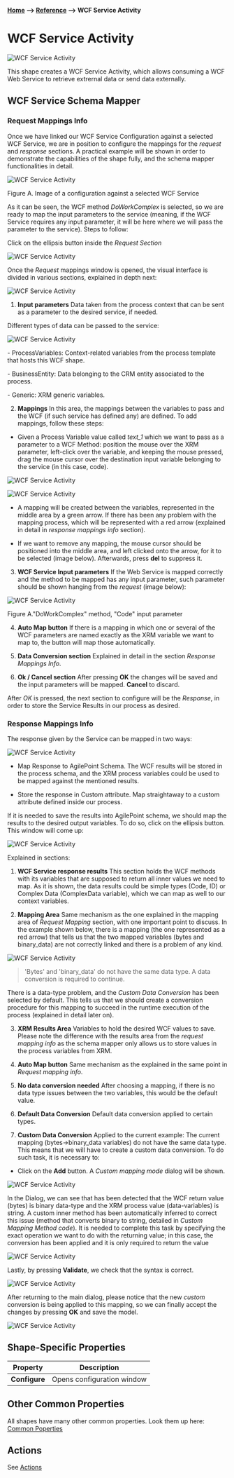 __[Home](/) --> [Reference](/ref) --> WCF Service Activity__

# WCF Service Activity

![WCF Service Activity](media/WCFServiceActivity.png)

This shape creates a WCF Service Activity, which allows consuming a WCF Web
Service to retrieve extrernal data or send data externally.


## WCF Service Schema Mapper

### Request Mappings Info

Once we have linked our WCF Service Configuration against a selected WCF
Service, we are in position to configure the mappings for the *request* and
*response* sections. A practical example will be shown in order to demonstrate
the capabilities of the shape fully, and the schema mapper functionalities in
detail.

![WCF Service Activity](media/WCFServiceActivity1.png)

Figure A. Image of a configuration against a selected WCF Service

As it can be seen, the WCF method *DoWorkComplex* is selected, so we are ready
to map the input parameters to the service (meaning, if the WCF Service requires
any input parameter, it will be here where we will pass the parameter to the
service). Steps to follow:

Click on the ellipsis button inside the *Request Section*

![WCF Service Activity](media/WCFServiceActivity2.png)

Once the *Request* mappings window is opened, the visual interface is divided
in various sections, explained in depth next:

![WCF Service Activity](media/WCFServiceActivity3.png)

1. **Input parameters** Data taken from the process context that can be sent
as a parameter to the desired service, if needed.

Different types of data can be passed to the service:

![WCF Service Activity](media/WCFServiceActivity4.png)

\- ProcessVariables: Context-related variables from the process template that
hosts this WCF shape.

\- BusinessEntity: Data belonging to the CRM entity associated to the process.

\- Generic: XRM generic variables.

2. **Mappings** In this area, the mappings between the variables to pass and
the WCF (if such service has defined any) are defined. To add mappings, follow
these steps:

-   Given a Process Variable value called *text_1* which we want to pass as a
    parameter to a WCF Method: position the mouse over the XRM parameter,
    left-click over the variable, and keeping the mouse pressed, drag the mouse
    cursor over the destination input variable belonging to the service (in this
    case, code).

![WCF Service Activity](media/WCFServiceActivity5.png)

![WCF Service Activity](media/WCFServiceActivity6.png)

-   A mapping will be created between the variables, represented in the middle
    area by a green arrow. If there has been any problem with the mapping
    process, which will be represented with a red arrow (explained in detail in
    *response mappings info* section).

-   If we want to remove any mapping, the mouse cursor should be positioned into
    the middle area, and left clicked onto the arrow, for it to be selected
    (image below). Afterwards, press **del** to suppress it.

3. **WCF Service Input parameters** If the Web Service is mapped correctly
and the method to be mapped has any input parameter, such parameter should be
shown hanging from the *request* (image below):

![WCF Service Activity](media/WCFServiceActivity7.png)

Figure A."DoWorkComplex" method, "Code" input parameter

4. **Auto Map button** If there is a mapping in which one or several of the
WCF parameters are named exactly as the XRM variable we want to map to, the
button will map those automatically.

5. **Data Conversion section** Explained in detail in the section *Response
Mappings Info*.

6. **Ok / Cancel section** After pressing **OK** the changes will be saved
and the input parameters will be mapped. **Cancel** to discard.

After *OK* is pressed, the next section to configure will be the *Response*,
in order to store the Service Results in our process as desired.


### Response Mappings Info

The response given by the Service can be mapped in two ways:

![WCF Service Activity](media/WCFServiceActivity8.png)

-   Map Response to AgilePoint Schema. The WCF results will be stored in the
    process schema, and the XRM process variables could be used to be mapped
    against the mentioned results.

-   Store the response in Custom attribute. Map straightaway to a custom
    attribute defined inside our process.

If it is needed to save the results into AgilePoint schema, we should map the
results to the desired output variables. To do so, click on the ellipsis button.
This window will come up:

![WCF Service Activity](media/WCFServiceActivity9.png)

Explained in sections:

1. **WCF Service response results** This section holds the WCF methods with
its variables that are supposed to return all inner values we need to map. As it
is shown, the data results could be simple types (Code, ID) or Complex Data
(ComplexData variable), which we can map as well to our context variables.

2. **Mapping Area** Same mechanism as the one explained in the mapping area
of *Request Mapping* section, with one important point to discuss. In the
example shown below, there is a mapping (the one represented as a red arrow)
that tells us that the two mapped variables (bytes and binary_data) are not
correctly linked and there is a problem of any kind.

![WCF Service Activity](media/WCFServiceActivity91.png)

> 'Bytes' and 'binary_data' do not have the same data type. A data
conversion is required to continue.

There is a data-type problem, and the *Custom Data Conversion* has been selected
by default. This tells us that we should create a conversion procedure for this
mapping to succeed in the runtime execution of the process (explained in detail
later on).

3. **XRM Results Area** Variables to hold the desired WCF values to save.
Please note the difference with the results area from the *request mapping info*
as the schema mapper only allows us to store values in the process variables
from XRM.

4. **Auto Map button** Same mechanism as the explained in the same point in
*Request mapping info*.

5. **No data conversion needed** After choosing a mapping, if there is no
data type issues between the two variables, this would be the default value.

6. **Default Data Conversion** Default data conversion applied to certain
types.

7. **Custom Data Conversion** Applied to the current example: The current
mapping (bytes-\>binary_data variables) do not have the same data type. This
means that we will have to create a custom data conversion. To do such task, it
is necessary to:

- Click on the **Add** button. A *Custom mapping mode* dialog will be shown.

![WCF Service Activity](media/WCFServiceActivity92.png)

In the Dialog, we can see that has been detected that the WCF return value
(bytes) is binary data-type and the XRM process value (data-variables) is
string. A custom inner method has been automatically inferred to correct this
issue (method that converts binary to string, detailed in *Custom Mapping Method
code*). It is needed to complete this task by specifying the exact operation we
want to do with the returning value; in this case, the conversion has been
applied and it is only required to return the value

![WCF Service Activity](media/WCFServiceActivity93.png)

Lastly, by pressing **Validate**, we check that the syntax is correct.

![WCF Service Activity](media/WCFServiceActivity94.png)

After returning to the main dialog, please notice that the new *custom*
conversion is being applied to this mapping, so we can finally accept the
changes by pressing **OK** and save the model.

![WCF Service Activity](media/WCFServiceActivity95.png)


## Shape-Specific Properties

| Property | Description |
| -------- | ----------- |
| __Configure__ | Opens configuration window |

## Other Common Properties
All shapes have many other common properties. Look them up here: [Common Poperties](common/README.md)

## Actions
See [Actions](common/Actions.md)

